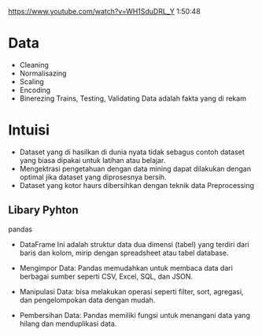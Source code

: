 https://www.youtube.com/watch?v=WH1SduDRL_Y
1:50:48

# Data
- Cleaning
- Normalisazing
- Scaling
- Encoding
- Binerezing
Trains, Testing, Validating
Data adalah fakta yang di rekam

# Intuisi
- Dataset yang di hasilkan di dunia nyata tidak sebagus contoh dataset yang biasa dipakai untuk latihan atau belajar.
- Mengektrasi pengetahuan dengan data mining dapat dilakukan dengan optimal jika dataset yang diprosesnya bersih.
- Dataset yang kotor haurs dibersihkan dengan teknik data Preprocessing

## Libary Pyhton
pandas
- DataFrame 
Ini adalah struktur data dua dimensi (tabel) yang terdiri dari baris dan kolom, mirip dengan spreadsheet atau tabel database.

- Mengimpor Data:
Pandas memudahkan untuk membaca data dari berbagai sumber seperti CSV, Excel, SQL, dan JSON.

- Manipulasi Data:
bisa melakukan operasi seperti filter, sort, agregasi, dan pengelompokan data dengan mudah.

- Pembersihan Data:
Pandas memiliki fungsi untuk menangani data yang hilang dan menduplikasi data.